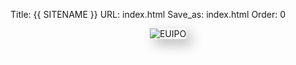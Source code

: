Title: {{ SITENAME }}
URL: index.html
Save_as: index.html
Order: 0


<div style="display: flex; justify-content: center; align-items: center;">
    <img src="{{ SITEURL }}/images/euipo.png" alt="EUIPO" 
         style="box-shadow: 8px 8px 20px rgba(0, 0, 0, 0.3), 
                -8px -8px 20px rgba(255, 255, 255, 0.5);"/>
</div>
